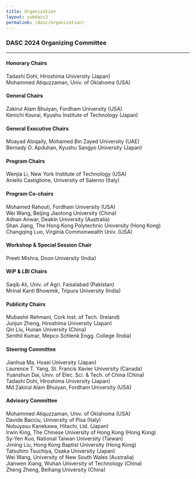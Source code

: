 ```yaml
---
title: Organization
layout: subdasc2
permalink: /dasc/organization/
---
```


<h3>DASC 2024 Organizing Committee</h3>
<hr/>

<h4>Honorary Chairs</h4>
Tadashi Dohi, Hiroshima University (Japan)<br>
Mohammed Atiquzzaman, Univ. of Oklahoma (USA)

<h4>General Chairs</h4>
Zakirul Alam Bhuiyan, Fordham University (USA) <br>
Kenichi Kourai, Kyushu Institute of Technology (Japan)

<h4>General Executive Chairs</h4>
Moayad Aloqaily, Mohamed Bin Zayed University (UAE) <br>
Bernady O. Apduhan, Kyushu Sangyo University (Japan)

<h4>Program Chairs</h4>
Wenjia Li, New York Institute of Technology (USA)<br>
Aniello Castiglione, University of Salerno (Italy)

<h4>Program Co-chairs</h4>
Mohamed Rahouti, Fordham University (USA)<br>
Wei Wang, Beijing Jiaotong University (China)<br>
Adnan Anwar, Deakin University (Australia)<br>
Shan Jiang, The Hong Kong Polytechnic University (Hong Kong)<br>
Changqing Luo, Virginia Commonwealth Univ. (USA)

<h4>Workshop & Special Session Chair</h4>
Preeti Mishra, Doon University (India)

<h4>WiP & LBI Chairs</h4>
Saqib Ali, Univ. of Agri. Faisalabad (Pakistan)<br>
Mrinal Kanti Bhowmik, Tripura University (India)


<h4>Publicity Chairs</h4>
Mubashir Rehmani, Cork Inst. of Tech. (Ireland)<br>
Junjun Zheng, Hiroshima University (Japan)<br>
Qin Liu, Hunan University (China)<br>
Senthil Kumar, Mepco Schlenk Engg. College (India)

<h4>Steering Committee</h4>
Jianhua Ma, Hosei University (Japan)<br/>
Laurence T. Yang, St. Francis Xavier University (Canada)<br/>
Yuanshun Dai, Univ. of Elec. Sci. & Tech. of China (China)<br/>
Tadashi Dohi, Hiroshima University (Japan)<br/>
Md Zakirul Alam Bhuiyan, Fordham University (USA)

<h4>Advisory Committee</h4>
Mohammed Atiquzzaman, Univ. of Oklahoma (USA)<br/>
Davide Bacciu, University of Pisa (Italy)<br/>
Nobuyasu Kanekawa, Hitachi, Ltd. (Japan)<br/>
Irwin King, The Chinese University of Hong Kong (Hong Kong)<br/>
Sy-Yen Kuo, National Taiwan University (Taiwan)<br/>
Jiming Liu, Hong Kong Baptist University (Hong Kong)<br/>
Tatsuhiro Tsuchiya, Osaka University (Japan)<br/>
Wei Wang, University of New South Wales (Australia)<br/>
Jianwen Xiang, Wuhan University of Technology (China)<br/>
Zheng Zheng, Beihang University (China)

